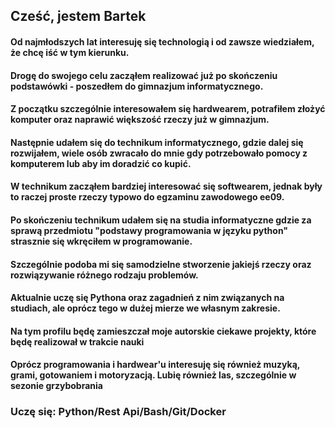 <h2>Cześć, jestem Bartek</h2>

<h4>Od najmłodszych lat interesuję się technologią i od zawsze wiedziałem, że chcę iść w tym kierunku.</h4>
<h4>Drogę do swojego celu zacząłem realizować już po skończeniu podstawówki - poszedłem do gimnazjum informatycznego.</h4>
<h4>Z początku szczególnie interesowałem się hardwearem, potrafiłem złożyć komputer oraz naprawić większość rzeczy już w gimnazjum.</h4>
<h4>Następnie udałem się do technikum informatycznego, gdzie dalej się rozwijałem, wiele osób zwracało do mnie gdy potrzebowało pomocy z komputerem lub aby im doradzić co kupić.</h4>
<h4>W technikum zacząłem bardziej interesować się softwearem, jednak były to raczej proste rzeczy typowo do egzaminu zawodowego ee09.</h4>
<h4>Po skończeniu technikum udałem się na studia informatyczne gdzie za sprawą przedmiotu "podstawy programowania w języku python" strasznie się wkręciłem w programowanie.</h4>
<h4>Szczególnie podoba mi się samodzielne stworzenie jakiejś rzeczy oraz rozwiązywanie różnego rodzaju problemów.</h4>
<h4>Aktualnie uczę się Pythona oraz zagadnień z nim związanych na studiach, ale oprócz tego w dużej mierze we własnym zakresie.</h4>
<h4>Na tym profilu będę zamieszczał moje autorskie ciekawe projekty, które będę realizował w trakcie nauki<h4>
<h4>Oprócz programowania i hardwear'u interesuję się również muzyką, grami, gotowaniem i motoryzacją. Lubię również las, szczególnie w sezonie grzybobrania</h4>
  
<h3>Uczę się: Python/Rest Api/Bash/Git/Docker</h3>

  
